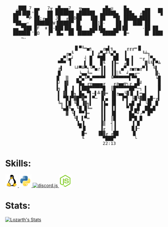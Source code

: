 <pre>
    ,███ 7 ▄▄   7╥ ▄█▄▄▄7   ╦▄▄▄     ▄█▄µ    █▄      ▄▄   ▄▄█▄         ,¿
   ▄██▐██▌ⁿ█▌   ██ ███████ ▄██████  ▄█████▄  ███▄  ╓███   ▀██   ▄██▌   ██  ██✟
   ██   ▀P ██;╓▄██ J█  ╓██D██   ▐██ ██   ▀█▌ █████▄████     █▌ ✟████▄  █████∞
   ▀██▄▄⌐  ███████W▐█████▀ █▌    ██]█-    ██ █▌ ▐███ ██     ██ ██▀-██  ████
   ▄▄ ▀███ █F  ✟▐█-███▐██▄ ██   ▄██▐█▄   ▄██▐█▌     -██ ██  █▌▄███████ ██▀██▄
   ██████▌'█Ω   ▐▀ ▐█▄  ██ ▐█████▀  ▀█████▀  █═      █▌ █████-██    ██⌐██  ▀█═
      ¬-

                          ▐▌▀╙═▄╕    ╓▄▌╗     ╓╓╓═▐▌
                       ╓▄╙       ▌ ╔▀▄╝╙▄▀▄  ▐      ╙╧╖
                     ▄▀│▄╛    ┤ █  ▀██   ██  ▐▄ ▌  ─╓ │▀▄
                    ▀▀▀ ▐     ▌ █   █╙  ▐▐═  ╓█ ▌    ▓╙╙▌▀╧
                    ╔▌    └╜▀╨▀╕└▀▄┌▐▐  ▐▐  ▄▀ ╓▄╥▄╓▀▐  ╙▌
                    █       ╘▄▄╙═   ▐▐  ▐▐░╙  ╛▄▄╓─      ▓┐
                   ▐▌  ▒   ▄▀▄╙▀▄▀▀▀▀▀  ╙▀▀▀▀▀▀▌▀▀▄      ╘█
                   ▐┘ ▐▓   ▀█▄ ╓╥▄▄▄▄╓   ╓╔▄▄╦┐╓ ▄█╝      █
                   ▐╗ ▐▌ ▐  ▌███▀▀▀▀▀█  ║█▀▀▀▀▀██▀─┐ ▌    █
                    ▌ ▓▌ █╖ █▄ ▀▌─▌╩▐▓═ ▐█╒▄▄└▓▐▌ ▌═▄▌    ▌
                    ▌ ▀█▐▀▓█▀▓▀ ▌▀─ ▐▌▄ ▐█  ▐▀▌ ╟█╙▓█▌▄█─╓▌
                    ╚╗ ▌█ ╙█ ▐▓╗▌   ▐▐▄ ▐█    ▌▄█ ▄▌ └█▌ █
                     ╚▄█╙▄ ╙█ █╚═   ▐▐  ▐▐    ▀▐▌▄█  ██▄█
                       ▓ └▌ ▀▀▐═    ▐▐  ▐█     █▄▀╝┌▀ █▀
                          ╙▌ ▌▀═    ▐▐  ║█     █▀█ █
                           ▐▄▐      ▐▒  ┤▐      ▐ █
                            ▀▐▌     ▐╓  │▐      █▐─
                             █═    ▐█▓╓ ╓██     ▐▌
                             ╙       ▀███▀       └
                                     22:13</pre>

# Skills:

<a href="https://www.linux.org" target="_blank" rel="noreferrer">
<img src="https://raw.githubusercontent.com/devicons/devicon/master/icons/linux/linux-original.svg" alt="linux" width="40" height="40"/>
</a>

<a href="https://www.python.org" target="_blank" rel="noreferrer">
<img src="https://raw.githubusercontent.com/devicons/devicon/master/icons/python/python-original.svg" alt="python" width="40" height="40"/>
</a>

<a href="https://discord.js.org" target="_blank" rel="noreferrer">
<img src="https://github-production-user-asset-6210df.s3.amazonaws.com/46830521/265561939-50f5fb39-5c6d-4702-b33b-74a72fe506ad.png" alt="discord.js" width="40" height="40"/>
</a>

<a href="https://nodejs.org" target="_blank" rel="noreferrer">
<img src="https://raw.githubusercontent.com/devicons/devicon/master/icons/nodejs/nodejs-original.svg" alt="node.js" width="40" height="40"/>
</a>

# Stats:

[![Lozarth's Stats](https://github-readme-stats-git-masterrstaa-rickstaa.vercel.app/api?username=Lozarth&theme=dark&show_icons=true)](https://github.com/anuraghazra/github-readme-stats)
